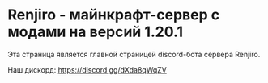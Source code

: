 # Renjiro - майнкрафт-сервер с модами на версий 1.20.1
Эта страница является главной страницей discord-бота сервера Renjiro.

Наш дискорд: https://discord.gg/dXda8qWqZV

